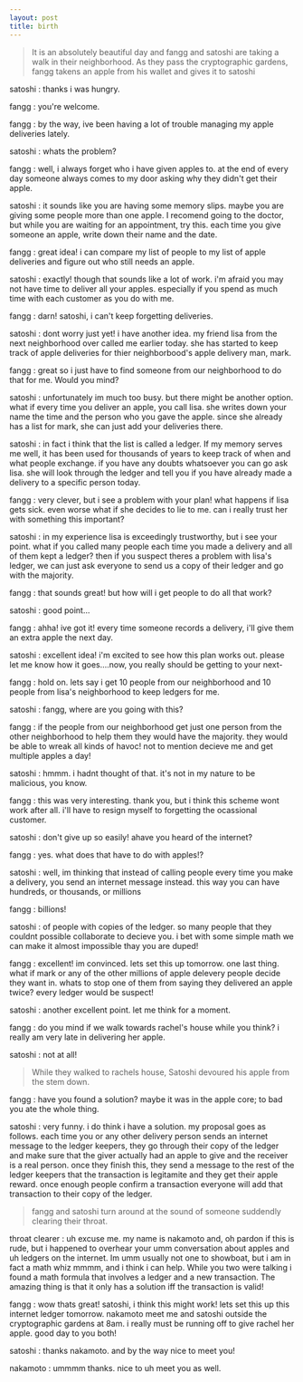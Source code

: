 ```yaml
---
layout: post
title: birth
---
```

>It is an absolutely beautiful day and fangg and satoshi are taking a walk in their neighborhood. As they pass the cryptographic gardens, fangg takens an apple from his wallet and gives it to satoshi

satoshi
: thanks i was hungry.

fangg
: you're welcome.

fangg
: by the way, ive been having a lot of trouble managing my apple deliveries lately.

satoshi
: whats the problem?

fangg
: well, i always forget who i have given apples to. at the end of every day someone always comes to my door asking why they didn't get their apple.

satoshi
: it sounds like you are having some memory slips. maybe you are giving some people more than one apple. I recomend going to the doctor, but while you are waiting for an appointment, try this. each time you give someone an apple, write down their name and the date.

fangg
: great idea! i can compare my list of people to my list of apple deliveries and figure out who still needs an apple.

satoshi
: exactly! though that sounds like a lot of work. i'm afraid you may not have time to deliver all your apples. especially if you spend as much time with each customer as you do with me.

fangg
: darn! satoshi, i can't keep forgetting deliveries.

satoshi
: dont worry just yet! i have another idea. my friend lisa from the next neighborhood over called me earlier today. she has started to keep track of apple deliveries for thier neighborbood's apple delivery man, mark.

fangg
: great so i just have to find someone from our neighborhood to do that for me. Would you mind?

satoshi
: unfortunately im much too busy. but there might be another option. what if every time you deliver an apple, you call lisa. she writes down your name the time and the person who you gave the apple. since she already has a list for mark, she can just add your deliveries there.

satoshi
: in fact i think that the list is called a ledger. If my memory serves me well, it has been used for thousands of years to keep track of when and what people exchange. if you have any doubts whatsoever you can go ask lisa. she will look through the ledger and tell you if you have already made a delivery to a specific person today.

fangg
: very clever, but i see a problem with your plan! what happens if lisa gets sick. even worse what if she decides to lie to me. can i really trust her with something this important?

satoshi
: in my experience lisa is exceedingly trustworthy, but i see your point. what if you called many people each time you made a delivery and all of them kept a ledger? then if you suspect theres a problem with lisa's ledger, we can just ask everyone to send us a copy of their ledger and go with the majority.

fangg
: that sounds great! but how will i get people to do all that work?

satoshi
: good point...

fangg
: ahha! ive got it! every time someone records a delivery, i'll give them an extra apple the next day.

satoshi
: excellent idea! i'm excited to see how this plan works out. please let me know how it goes....now, you really should be getting to your next-

fangg
: hold on. lets say i get 10 people from our neighborhood and 10 people from lisa's neighborhood to keep ledgers for me.

satoshi
: fangg, where are you going with this?

fangg
: if the people from our neighborhood get just one person from the other neighborhood to help them they would have the majority. they would be able to wreak all kinds of havoc! not to mention decieve me and get multiple apples a day!

satoshi
: hmmm. i hadnt thought of that. it's not in my nature to be malicious, you know.

fangg
: this was very interesting. thank you, but i think this scheme wont work after all. i'll have to resign myself to forgetting the ocassional customer.

satoshi
: don't give up so easily! ahave you heard of the internet?

fangg
: yes. what does that have to do with apples!?

satoshi
: well, im thinking that instead of calling people every time you make a delivery, you send an internet message instead. this way you can have hundreds, or thousands, or millions

fangg
: billions!

satoshi
: of people with copies of the ledger. so many people that they couldnt possible collaborate to decieve you. i bet with some simple math we can make it almost impossible thay you are duped!

fangg
: excellent! im convinced. lets set this up tomorrow. one last thing. what if mark or any of the other millions of apple delevery people decide they want in. whats to stop one of them from saying they delivered an apple twice? every ledger would be suspect!

satoshi
: another excellent point. let me think for a moment.

fangg
: do you mind if we walk towards rachel's house while you think? i really am very late in delivering her apple.

satoshi
: not at all!

>While they walked to rachels house, Satoshi devoured his apple from the stem down.

fangg
: have you found a solution? maybe it was in the apple core; to bad you ate the whole thing.

satoshi
: very funny. i do think i have a solution. my proposal goes as follows. each time you or any other delivery person sends an internet message to the ledger keepers, they go through their copy of the ledger and make sure that the giver actually had an apple to give and the receiver is a real person. once they finish this, they send a message to the rest of the ledger keepers that the transaction is legitamite and they get their apple reward. once enough people confirm a transaction everyone will add that transaction to their copy of the ledger.

>fangg and satoshi turn around at the sound of someone suddendly clearing their throat.

throat clearer
: uh excuse me. my name is nakamoto and, oh pardon if this is rude, but i happened to overhear your umm conversation about apples and uh ledgers on the internet. Im umm usually not one to showboat, but i am in fact a math whiz mmmm, and i think i can help. While you two were talking i found a math formula that involves a ledger and a new transaction. The amazing thing is that it only has a solution iff the transaction is valid!

fangg
: wow thats great! satoshi, i think this might work! lets set this up this internet ledger tomorrow. nakamoto meet me and satoshi outside the cryptographic gardens at 8am. i really must be running off to give rachel her apple. good day to you both!

satoshi
: thanks nakamoto. and by the way nice to meet you!

nakamoto
: ummmm thanks. nice to uh meet you as well.

